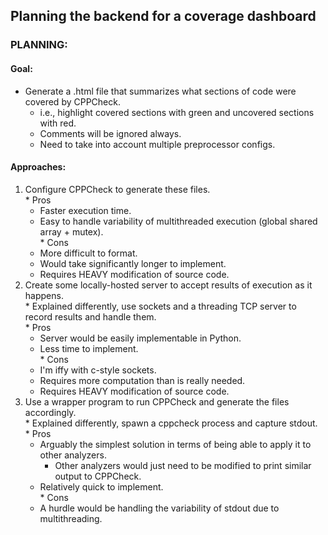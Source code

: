 ## Planning the backend for a coverage dashboard

### PLANNING:
#### Goal:
  * Generate a .html file that summarizes what sections of code were covered by CPPCheck.  
    * i.e., highlight covered sections with green and uncovered sections with red.  
    * Comments will be ignored always.  
    * Need to take into account multiple preprocessor configs.  

#### Approaches:
  1. Configure CPPCheck to generate these files.  
    * Pros  
        - Faster execution time.  
        - Easy to handle variability of multithreaded execution (global shared array + mutex).  
    * Cons  
        - More difficult to format.  
        - Would take significantly longer to implement.  
        - Requires HEAVY modification of source code.  
  2. Create some locally-hosted server to accept results of execution as it happens.  
    * Explained differently, use sockets and a threading TCP server to record results and handle them.  
    * Pros  
        - Server would be easily implementable in Python.  
        - Less time to implement.  
    * Cons  
        - I'm iffy with c-style sockets.  
        - Requires more computation than is really needed.  
        - Requires HEAVY modification of source code.  
  3. Use a wrapper program to run CPPCheck and generate the files accordingly.  
    * Explained differently, spawn a cppcheck process and capture stdout.  
    * Pros  
        - Arguably the simplest solution in terms of being able to apply it to other analyzers.  
            - Other analyzers would just need to be modified to print similar output to CPPCheck.  
        - Relatively quick to implement.  
    * Cons  
        - A hurdle would be handling the variability of stdout due to multithreading.  

